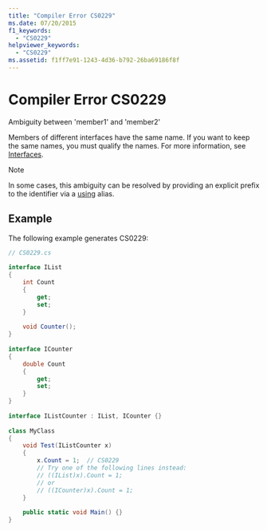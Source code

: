 ```yaml
---
title: "Compiler Error CS0229"
ms.date: 07/20/2015
f1_keywords: 
  - "CS0229"
helpviewer_keywords: 
  - "CS0229"
ms.assetid: f1ff7e91-1243-4d36-b792-26ba69186f8f
---
```

# Compiler Error CS0229
Ambiguity between 'member1' and 'member2'  
  
 Members of different interfaces have the same name. If you want to keep the same names, you must qualify the names. For more information, see [Interfaces](../../programming-guide/interfaces/index.md).  
  
> [!NOTE]
> In some cases, this ambiguity can be resolved by providing an explicit prefix to the identifier via a [using](../keywords/using-directive.md) alias.  
  
## Example  
 The following example generates CS0229:  
  
```csharp  
// CS0229.cs  
  
interface IList  
{  
    int Count  
    {  
        get;  
        set;  
    }  
  
    void Counter();  
}  
  
interface ICounter  
{  
    double Count  
    {  
        get;  
        set;  
    }  
}  
  
interface IListCounter : IList, ICounter {}  
  
class MyClass  
{  
    void Test(IListCounter x)  
    {  
        x.Count = 1;  // CS0229  
        // Try one of the following lines instead:  
        // ((IList)x).Count = 1;  
        // or  
        // ((ICounter)x).Count = 1;  
    }  
  
    public static void Main() {}  
}  
```

